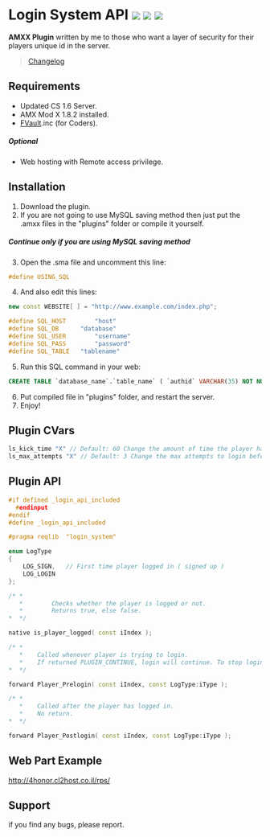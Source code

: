  # Login System API ![](https://img.shields.io/badge/release-v0.4-brightgreen.svg) ![](https://img.shields.io/badge/engine-GOLDSRC-yellow.svg) ![](https://img.shields.io/badge/coder-SUSYABASHTI-lightgrey.svg)

**AMXX Plugin** written by me to those who want a layer of security for their players unique id in the server.
> [Changelog](https://github.com/susyabashti/Login-System-API/blob/master/CHANGELOG.md "Changelog")


## Requirements
* Updated CS 1.6 Server.
* AMX Mod X 1.8.2 installed.
* [FVault](https://forums.alliedmods.net/showthread.php?t=76453 "FVault").inc (for Coders).
##### Optional
* Web hosting with Remote access privilege.

## Installation
1. Download the plugin.
2. If you are not going to use MySQL saving method then just put the .amxx files in the "plugins" folder or compile it yourself.
##### Continue only  if you are using MySQL saving method
3. Open the .sma file and uncomment this line:
```cpp
#define USING_SQL
```
4. And also edit this lines:
```cpp
new const WEBSITE[ ] = "http://www.example.com/index.php";

#define SQL_HOST		"host"
#define SQL_DB		"database"
#define SQL_USER		"username"
#define SQL_PASS		"password"
#define SQL_TABLE	"tablename"
```

5. Run this SQL command in your web:
```sql
CREATE TABLE `database_name`.`table_name` ( `authid` VARCHAR(35) NOT NULL , `password` VARCHAR(32) NOT NULL , `user_ip` VARCHAR(48) NOT NULL , `email` VARCHAR(64) NOT NULL, UNIQUE `authid` (`authid`)) ;
```

6. Put compiled file in "plugins" folder, and restart the server.
7. Enjoy!

## Plugin CVars

```cpp
ls_kick_time "X" // Default: 60 Change the amount of time the player have before getting kicked.
ls_max_attempts "X" // Default: 3 Change the max attempts to login before kicking the player.
```


## Plugin API

```cpp
#if defined _login_api_included
  #endinput
#endif
#define _login_api_included

#pragma reqlib	"login_system"

enum LogType
{
	LOG_SIGN,	// First time player logged in ( signed up )
	LOG_LOGIN
};

/* * 
   *		Checks whether the player is logged or not.
   *		Returns true, else false.
*  */

native is_player_logged( const iIndex );

/* * 
   *	Called whenever player is trying to login.
   *	If returned PLUGIN_CONTINUE, login will continue. To stop login proccess return PLUGIN_HANDLED / PLUGIN_HANDLED_MAIN.
*  */

forward Player_Prelogin( const iIndex, const LogType:iType );

/* * 
   *	Called after the player has logged in.
   *	No return.
*  */

forward Player_Postlogin( const iIndex, const LogType:iType );

```

## Web Part Example
http://4honor.cl2host.co.il/rps/


## Support
if you find any bugs, please report.
